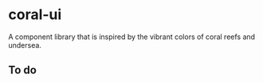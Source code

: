 # coral-ui
A component library that is inspired by the vibrant colors of coral reefs and undersea. 

## To do
